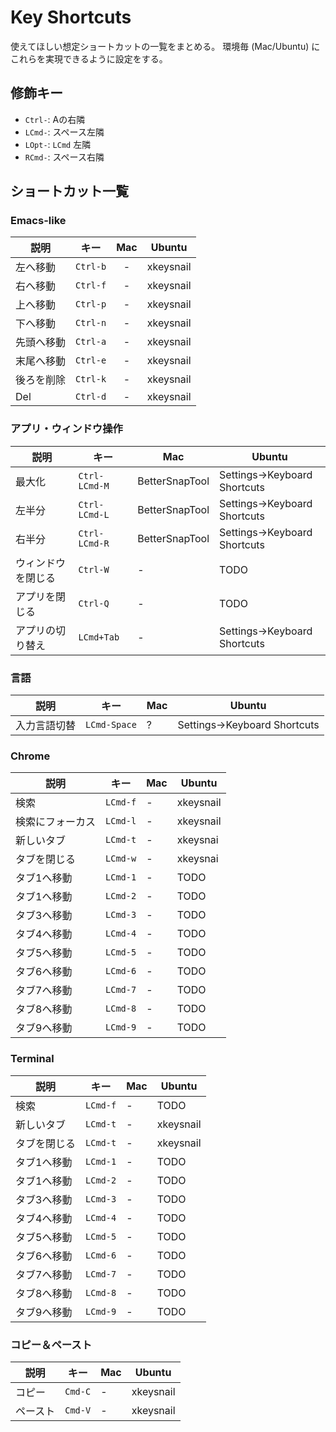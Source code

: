 # Key Shortcuts

使えてほしい想定ショートカットの一覧をまとめる。
環境毎 (Mac/Ubuntu) にこれらを実現できるように設定をする。

## 修飾キー

- `Ctrl-`: Aの右隣
- `LCmd-`: スペース左隣
- `LOpt-`: `LCmd` 左隣
- `RCmd-`: スペース右隣

## ショートカット一覧

### Emacs-like

| 説明 | キー | Mac | Ubuntu |
|---|:---:|:---:|:---:|
|左へ移動 |`Ctrl-b`| - | xkeysnail |
|右へ移動 |`Ctrl-f`| - | xkeysnail |
|上へ移動 |`Ctrl-p`| - | xkeysnail |
|下へ移動 |`Ctrl-n`| - | xkeysnail |
|先頭へ移動|`Ctrl-a`| - | xkeysnail |
|末尾へ移動|`Ctrl-e`| - | xkeysnail |
|後ろを削除|`Ctrl-k`| - | xkeysnail |
| Del |`Ctrl-d`| - | xkeysnail |

### アプリ・ウィンドウ操作

| 説明 | キー | Mac | Ubuntu |
|---|---|---|---|
| 最大化 | `Ctrl-LCmd-M` | BetterSnapTool | Settings->Keyboard Shortcuts|
| 左半分 | `Ctrl-LCmd-L` | BetterSnapTool | Settings->Keyboard Shortcuts|
| 右半分 | `Ctrl-LCmd-R` | BetterSnapTool | Settings->Keyboard Shortcuts|
| ウィンドウを閉じる | `Ctrl-W` | - | TODO |
| アプリを閉じる | `Ctrl-Q` | - | TODO |
| アプリの切り替え | `LCmd+Tab` | - | Settings->Keyboard Shortcuts | 

### 言語

| 説明 | キー | Mac | Ubuntu |
|---|---|---|---|
| 入力言語切替 | `LCmd-Space` | ? | Settings->Keyboard Shortcuts |

### Chrome

| 説明 | キー | Mac | Ubuntu |
|---|---|---|---|
| 検索 |`LCmd-f`| - | xkeysnail |
| 検索にフォーカス |`LCmd-l`| - | xkeysnail |
| 新しいタブ |`LCmd-t`| - | xkeysnai |
| タブを閉じる |`LCmd-w`| - | xkeysnai |
| タブ1へ移動 |`LCmd-1`| - | TODO |
| タブ1へ移動 |`LCmd-2`| - | TODO |
| タブ3へ移動 |`LCmd-3`| - | TODO |
| タブ4へ移動 |`LCmd-4`| - | TODO |
| タブ5へ移動 |`LCmd-5`| - | TODO |
| タブ6へ移動 |`LCmd-6`| - | TODO |
| タブ7へ移動 |`LCmd-7`| - | TODO |
| タブ8へ移動 |`LCmd-8`| - | TODO |
| タブ9へ移動 |`LCmd-9`| - | TODO |

### Terminal

| 説明 | キー | Mac | Ubuntu |
|---|---|---|---|
| 検索 |`LCmd-f`| - | TODO |
| 新しいタブ |`LCmd-t`| - | xkeysnail |
| タブを閉じる |`LCmd-t`| - | xkeysnail |
| タブ1へ移動 |`LCmd-1`| - | TODO |
| タブ1へ移動 |`LCmd-2`| - | TODO |
| タブ3へ移動 |`LCmd-3`| - | TODO |
| タブ4へ移動 |`LCmd-4`| - | TODO |
| タブ5へ移動 |`LCmd-5`| - | TODO |
| タブ6へ移動 |`LCmd-6`| - | TODO |
| タブ7へ移動 |`LCmd-7`| - | TODO |
| タブ8へ移動 |`LCmd-8`| - | TODO |
| タブ9へ移動 |`LCmd-9`| - | TODO |


### コピー＆ペースト

| 説明 | キー | Mac | Ubuntu |
|---|---|---|---|
| コピー |`Cmd-C`| - | xkeysnail |
| ペースト |`Cmd-V`| - | xkeysnail |
